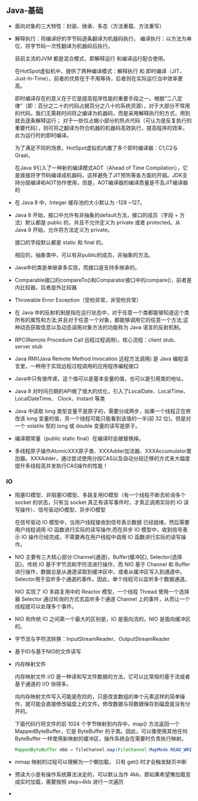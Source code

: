 ## Java-基础

- 面向对象的三大特性：封装、继承、多态（方法重载、方法重写）

- 解释执行：将编译好的字节码逐条翻译为机器码执行。
  编译执行：以方法为单位，将字节码一次性翻译为机器码后执行。

  目前主流的JVM 都是混合模式，即解释运行 和编译运行配合使用。

  在HotSpot虚拟机中，提供了两种编译模式：解释执行 和 即时编译（JIT，Just-In-Time）。前者的优势在于不用等待，后者则在实际运行当中效率更高。

  即时编译存在的意义在于它是提高程序性能的重要手段之一。根据“二八定律”（即：百分之二十的代码占据百分之八十的系统资源），对于大部分不常用的代码，我们无需耗时间将之编译为机器码，而是采用解释执行的方式，用到就去逐条解释运行；
  对于一些仅占据小部分的热点代码（可认为是反复执行的重要代码），则可将之翻译为符合机器的机器码高效执行，提高程序的效率，此为运行时的即时编译。

  为了满足不同的场景，HotSpot虚拟机内置了多个即时编译器：C1,C2与Graal。

  在Java 9引入了一种新的编译模式AOT（Ahead of Time Compilation），它是直接将字节码编译成机器码，这样避免了JIT预热等各方面的开销。JDK支持分层编译和AOT协作使用，但是，AOT编译器的编译质量是不及JIT编译器的

- 在 Java 8 中，Integer 缓存池的大小默认为 -128 ~127。

- Java 8 开始，接口中允许有非抽象的default方法，接口的成员（字段 + 方法）默认都是 public 的，并且不允许定义为 private 或者 protected。从 Java 9 开始，允许将方法定义为 private。

  接口的字段默认都是 static 和 final 的。

  相应的，抽象类中，可以有非public的成员，非抽象的方法。

- Java中的类是单继承多实现，而接口是支持多继承的。

- Comparable接口的compareTo()和Comparator接口中的compare()，前者是内比较器，后者是外比较器

- Throwable Error Exception（受检异常，非受检异常）

- 在 Java 中的反射机制是指在运行状态中，对于任意一个类都能够知道这个类所有的属性和方法;并且对于任意一个对象，都能够调用它的任意一个方法;这种动态获取信息以及动态调用对象方法的功能称为 Java 语言的反射机制。

- RPC(Remote Procedure Call 远程过程调用)，核心流程：client stub、server stub

- Java RMI(Java Remote Method Invocation 远程方法调用) 是 Java 编程语言里，一种用于实现远程过程调用的应用程序编程接口

- Java中只有值传递，这个值可以是基本变量的值，也可以是引用类的地址。

- Java 8 对时间日期的API做了很大的优化，引入了LocalDate、LocalTime、LocalDateTime、 Clock、Instant 等类

- Java 中读取 long 类型变量不是原子的，需要分成两步，如果一个线程正在修改该 long 变量的值，另一个线程可能只能看到该值的一半(前 32 位)。但是对一个 volatile 型的 long 或 double 变量的读写是原子。

- 编译期常量（public static final）在编译时会被替换掉。

- 多线程原子操作AtomicXXX原子类、XXXAdder加法器、XXXAccumulator累加器。XXXAdder，通过尝试使用分段CAS以及自动分段迁移的方式来大幅度提升多线程高并发执行CAS操作的性能！

### IO

- 阻塞IO模型、非阻塞IO模型、多路复用IO模型（有一个线程不断去轮询多个 socket 的状态，只有当 socket 真正有读写事件时，才真正调用实际的 IO 读写操作）、信号驱动IO模型、异步IO模型

  在信号驱动 IO 模型中，当用户线程接收到信号表示数据 已经就绪，然后需要用户线程调用 IO 函数进行实际的读写操作;而在异步 IO 模型中，收到信号表示 IO 操作已经完成，不需要再在用户线程中调用 IO 函数进行实际的读写操作。

- NIO 主要有三大核心部分:Channel(通道)，Buffer(缓冲区), Selector(选择区)。传统 IO 基于字节流和字符流进行操作，而 NIO 基于 Channel 和
  Buffer进行操作，数据总是从通道读取到缓冲区中，或者从缓冲区写入到通道中。Selector用于监听多个通道的事件。因此，单个线程可以监听多个数据通道。

  NIO 实现了 IO 多路复用中的 Reactor 模型，一个线程 Thread 使用一个选择器 Selector 通过轮询的方式去监听多个通道 Channel 上的事件，从而让一个线程就可以处理多个事件。

- NIO 和传统 IO 之间第一个最大的区别是，IO 是面向流的，NIO 是面向缓冲区的。

- 字节流与字符流转换：InputStreamReader、OutputStreamReader

- 基于IO与基于NIO的文件读写

- 内存映射文件

  内存映射文件 I/O 是一种读和写文件数据的方法，它可以比常规的基于流或者基于通道的 I/O 快得多。

  向内存映射文件写入可能是危险的，只是改变数组的单个元素这样的简单操作，就可能会直接修改磁盘上的文件。修改数据与将数据保存到磁盘是没有分开的。

  下面代码行将文件的前 1024 个字节映射到内存中，map() 方法返回一个 MappedByteBuffer，它是 ByteBuffer 的子类。因此，可以像使用其他任何 ByteBuffer 一样使用新映射的缓冲区，操作系统会在需要时负责执行映射。

  ```java
  MappedByteBuffer mbb = fileChannel.map(FileChannel.MapMode.READ_WRITE, 0, 1024);
  ```
- mmap 映射的过程可以理解为一个懒加载， 只有 get() 时才会触发缺页中断
- 预读大小是有操作系统算法决定的，可以默认当作 4kb，即如果希望懒加载变成实时加载，需要按照 step=4kb 进行一次遍历
- 
